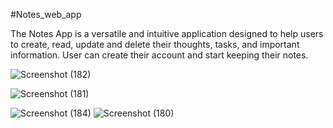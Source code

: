 
#Notes_web_app

The Notes App is a versatile and intuitive application designed to help users to create, read, update and delete their thoughts, tasks, and important information. User can create their account and start keeping their notes.


![Screenshot (182)](https://github.com/user-attachments/assets/e9ee6747-0c6f-4427-8edf-f4f4b2aba4e3)

![Screenshot (181)](https://github.com/user-attachments/assets/dcb8d8ad-46dd-4e47-a167-b7b8c1eb7981)


![Screenshot (184)](https://github.com/user-attachments/assets/fc506068-941a-4460-bfd4-0744fbb8e986)
![Screenshot (180)](https://github.com/user-attachments/assets/6b946aa8-f39e-49dd-acb9-a07f2a96292f)
